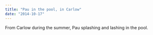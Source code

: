 ```yaml
---
title: "Pau in the pool, in Carlow"
date: "2014-10-17"
---
```


From Carlow during the summer, Pau splashing and lashing in the pool.

